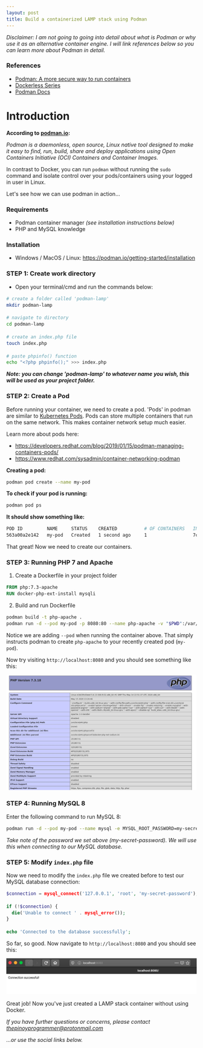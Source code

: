 ```yaml
---
layout: post
title: Build a containerized LAMP stack using Podman
---
```


*Disclaimer: I am not going to going into detail about what is Podman or why use it as an alternative container engine. I will link references below so you can learn more about Podman in detail.*

### References
- [Podman: A more secure way to run containers](https://opensource.com/article/18/10/podman-more-secure-way-run-containers)
- [Dockerless Series](https://mkdev.me/en/posts/dockerless-part-1-which-tools-to-replace-docker-with-and-why)
- [Podman Docs](http://docs.podman.io/en/latest)

# Introduction
**According to [podman.io](https://podman.io):**

*Podman is a daemonless, open source, Linux native tool designed to make it easy to find, run, build, share and deploy applications using Open Containers Initiative (OCI) Containers and Container Images.*

In contrast to Docker, you can run `podman` without running the `sudo` command and isolate control over your pods/containers using your logged in user in Linux.

Let's see how we can use podman in action...

### Requirements
- Podman container manager *(see installation instructions below)*
- PHP and MySQL knowledge

### Installation
* Windows / MacOS / Linux: <a href="https://podman.io/getting-started/installation" target="_blank">https://podman.io/getting-started/installation</a>

### STEP 1: Create work directory
- Open your terminal/cmd and run the commands below:

```bash
# create a folder called 'podman-lamp'
mkdir podman-lamp

# navigate to directory
cd podman-lamp

# create an index.php file
touch index.php

# paste phpinfo() function
echo "<?php phpinfo();" >>> index.php
```

***Note: you can change 'podman-lamp' to whatever name you wish, this will be used as your project folder.***

### STEP 2: Create a Pod
Before running your container, we need to create a pod. 'Pods' in podman are similar to <a href="https://kubernetes.io/docs/concepts/workloads/pods/pod" target="_blank">Kubernetes Pods</a>. Pods can store multiple containers that run on the same network. This makes container network setup much easier.

Learn more about pods here:
- <a href="https://developers.redhat.com/blog/2019/01/15/podman-managing-containers-pods/" target="_blank">https://developers.redhat.com/blog/2019/01/15/podman-managing-containers-pods/</a>
- <a href="https://www.redhat.com/sysadmin/container-networking-podman" target="_blank">https://www.redhat.com/sysadmin/container-networking-podman</a>

**Creating a pod:**

```bash
podman pod create --name my-pod
```

**To check if your pod is running:**

```bash
podman pod ps
```

**It should show something like:**

```bash
POD ID         NAME     STATUS    CREATED          # OF CONTAINERS   INFRA ID
563a00a2e142   my-pod   Created   1 second ago     1                 7c96c7ab326f
```

That great! Now we need to create our containers.

### STEP 3: Running PHP 7 and Apache 

1. Create a Dockerfile in your project folder
```dockerfile
FROM php:7.3-apache
RUN docker-php-ext-install mysqli
```

2. Build and run Dockerfile
```bash
podman build -t php-apache .
podman run -d --pod my-pod -p 8080:80 --name php-apache -v "$PWD":/var/www/html php-apache
```

Notice we are adding `--pod` when running the container above. That simply instructs podman to create `php-apache` to your recently created pod (`my-pod`).

Now try visiting `http://localhost:8080` and you should see something like this:

![screenshot-01](/assets/posts/2020-5-22-setting-up-a-containerized-lamp-stack-using-podman/screenshot-01.jpg)

### STEP 4: Running MySQL 8

Enter the following command to run MySQL 8:
```bash
podman run -d --pod my-pod --name mysql -e MYSQL_ROOT_PASSWORD=my-secret-password mysql:8 mysqld --default-authentication-plugin=mysql_native_password
```

*Take note of the password we set above (my-secret-password). We will use this when connecting to our MySQL database.*


### STEP 5: Modify `index.php` file

Now we need to modify the `index.php` file we created before to test our MySQL database connection:

```php
$connection = mysql_connect('127.0.0.1', 'root', 'my-secret-password');

if (!$connection) {
  die('Unable to connect ' . mysql_error());
}

echo 'Connected to the database successfully';
```

So far, so good. Now navigate to `http://localhost:8080` and you should see this:

![screenshot-02](/assets/posts/2020-5-22-setting-up-a-containerized-lamp-stack-using-podman/screenshot-02.jpg)

Great job! Now you've just created a LAMP stack container without using Docker.

*If you have further questions or concerns, please contact <a href="mailto:thepinoyprogrammer@protonmail.com">thepinoyprogrammer@protonmail.com</a>*

*...or use the social links below.*
